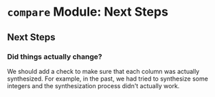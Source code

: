 # `compare` Module: Next Steps

## Next Steps

### Did things actually change?

We should add a check to make sure that each column was actually synthesized. For example, in the past, we had tried to synthesize some integers and the synthesization process didn't actually work.
